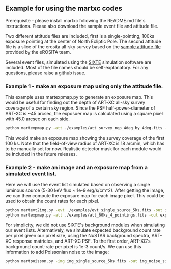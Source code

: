 ## Example for using the martxc codes
Prerequisite - please install martxc following the README.md file's instructions. 
Please also download the sample event file and attitude file.

Two different attitude files are included, first is a single-pointing, 100ks exposure pointing at the center of North Ecliptic Pole. The second attitude file is a slice of the erosita all-sky survey based on the [sample attitude file](https://www.sternwarte.uni-erlangen.de/research/sixte/data/eRASS_Pc87M55_3dobi_att_remeis.fits.bz2) provided by the eROSITA team.

Several event files, simulated using the [SIXTE](https://www.sternwarte.uni-erlangen.de/research/sixte/) simulation software are included. Most of the file names should be self-explanatory. For any questions, please raise a github issue.

### Example 1 - make an exposure map using only the attitude file. 
This example uses martexpmap.py to generate an exposure map. This would be useful for finding out the depth of ART-XC all-sky survey coverage of a certain sky region. Since the PSF half-power-diameter of ART-XC is ~45 arcsec, the exposuer map is calculated using a square pixel with 45.0 arcsec on each side.

```bash
python martexpmap.py -att ./examples/att_survey_nep_4deg_by_4deg.fits -out expmap_survey.fits -fov 18.0 -vig artxc_vignetting.fits -rasize 45.0 -decsize 45.0 -time 100000
```
This would make an exposure map showing the survey coverage of the first 100 ks.
Note that the field-of-view radius of ART-XC is 18 arcmin, which has to be manually set for now. 
Realistic detector mask for each module would be included in the future releases. 

### Example 2 - make an image and an exposure map from a simulated event list.
Here we will use the event list simulated based on observing a single luminous source (5-30 keV flux ~ 1e-9 erg/s/cm^2).
After getting the image, we can then compute the exposure map for each image pixel. This could be used to obtain the count rates for each pixel.

```bash
python martevt2img.py -evt ./examples/evt_single_source_5ks.fits -out img_single_source_5ks.fits -rasize 45.0 -decsize 45.0 -box 268.0 272.0 63.5 68.5
python martexpmap.py -att ./examples/att_60ks_4_pointings.fits -out exp_4_pointings_5ks.fits -fov 18.0 -img img_single_source_5ks.fits -time 5000.0
```

For simplicity, we did not use SIXTE's background modules when simulating our event lists. Alternatively, we simulate expected background count rate per pixel given our pixel size, using the NuSTAR background spectra, ART-XC response matricies, and ART-XC PSF. To the first order, ART-XC's background count-rate per pixel is 1e-3 count/s. We can use this information to add Poissonian noise to the image:
```bash
python martpoisson.py -img img_single_source_5ks.fits -out img_noise_single_source_5ks.fits -combine True -nrate 1e-3 -exp exp_4_pointings_5ks.fits 
```

